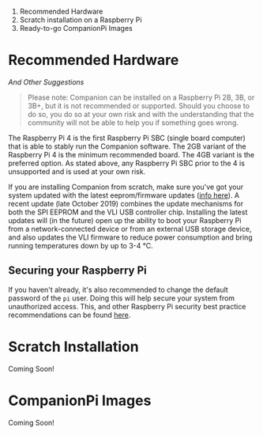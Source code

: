 1. Recommended Hardware
2. Scratch installation on a Raspberry Pi
3. Ready-to-go CompanionPi Images

# Recommended Hardware
_And Other Suggestions_
> Please note: Companion can be installed on a Raspberry Pi 2B, 3B, or 3B+, but it is not recommended or supported. Should you choose to do so, you do so at your own risk and with the understanding that the community will not be able to help you if something goes wrong.

The Raspberry Pi 4 is the first Raspberry Pi SBC (single board computer) that is able to stably run the Companion software. The 2GB variant of the Raspberry Pi 4 is the minimum recommended board. The  4GB variant is the preferred option. As stated above, any Raspberry Pi SBC prior to the 4 is unsupported and is used at your own risk.

If you are installing Companion from scratch, make sure you've got your system updated with the latest eeprom/firmware updates ([info here](https://www.raspberrypi.org/forums/viewtopic.php?t=255001)). A recent update (late October 2019) combines the update mechanisms for both the SPI EEPROM and the VLI USB controller chip. Installing the latest updates will (in the future) open up the ability to boot your Raspberry Pi from a network-connected device or from an external USB storage device, and also updates the VLI firmware to reduce power consumption and bring running temperatures down by up to 3-4 °C.

## Securing your Raspberry Pi
If you haven't already, it's also recommended to change the default password of the `pi` user. Doing this will help secure your system from unauthorized access. This, and other Raspberry Pi security best practice recommendations can be found [here](https://www.raspberrypi.org/documentation/configuration/security.md).

# Scratch Installation
Coming Soon!

# CompanionPi Images
Coming Soon!
